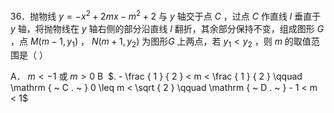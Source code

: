 36．抛物线 $y = - x ^ { 2 } + 2 m x - m ^ { 2 } + 2$ 与 $y$ 轴交于点 $C$ ，过点 $C$ 作直线 $l$ 垂直于 $y$ 轴，将抛物线在 $y$ 轴右侧的部分沿直线 $l$ 翻折，其余部分保持不变，组成图形 $G$ ，点 $M \left( m { - } 1 , y _ { 1 } \right)$ ， $N \left( m + 1 , y _ { 2 } \right)$ 为图形$G$ 上两点，若 $y _ { 1 } < y _ { 2 }$ ，则 $m$ 的取值范围是（ ）

A． $m < - 1$ 或 $m > 0 \mathrm { ~ B ~ }$ $. - \frac { 1 } { 2 } < m < \frac { 1 } { 2 } \qquad \mathrm { ~ C . ~ } 0 \leq m < \sqrt { 2 } \qquad \mathrm { ~ D . ~ } - 1 < m < 1$
